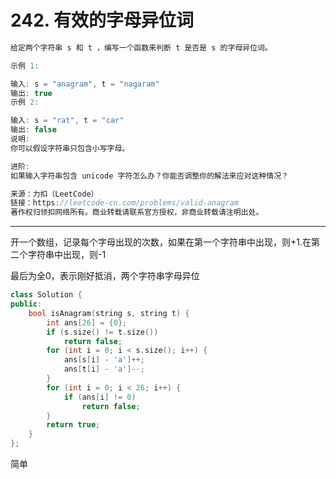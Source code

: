 # 242. 有效的字母异位词

```c++
给定两个字符串 s 和 t ，编写一个函数来判断 t 是否是 s 的字母异位词。

示例 1:

输入: s = "anagram", t = "nagaram"
输出: true
示例 2:

输入: s = "rat", t = "car"
输出: false
说明:
你可以假设字符串只包含小写字母。

进阶:
如果输入字符串包含 unicode 字符怎么办？你能否调整你的解法来应对这种情况？

来源：力扣（LeetCode）
链接：https://leetcode-cn.com/problems/valid-anagram
著作权归领扣网络所有。商业转载请联系官方授权，非商业转载请注明出处。
```

---

开一个数组，记录每个字母出现的次数，如果在第一个字符串中出现，则+1.在第二个字符串中出现，则-1

最后为全0，表示刚好抵消，两个字符串字母异位

```c++
class Solution {
public:
	bool isAnagram(string s, string t) {
		int ans[26] = {0};
		if (s.size() != t.size())
			return false;
		for (int i = 0; i < s.size(); i++) {
			ans[s[i] - 'a']++;
			ans[t[i] - 'a']--;
		}
		for (int i = 0; i < 26; i++) {
			if (ans[i] != 0)
				return false;
		}
		return true;
	}
};
```

简单
